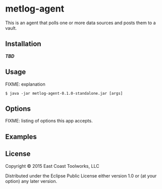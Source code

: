 # metlog-agent

This is an agent that polls one or more data sources and
posts them to a vault.

## Installation

***TBD***

## Usage

FIXME: explanation

    $ java -jar metlog-agent-0.1.0-standalone.jar [args]

## Options

FIXME: listing of options this app accepts.

## Examples

## License

Copyright © 2015 East Coast Toolworks, LLC

Distributed under the Eclipse Public License either version 1.0 or (at
your option) any later version.
